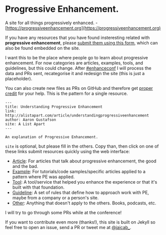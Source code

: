 # Progressive Enhancement.
A site for all things progressively enhanced. - [https://progressiveenhancement.org](https://progressiveenhancement.org)

If you have any resources that you have found insteresting related with **progressive enhancement**, please [submit them using this form](http://goo.gl/forms/X5fy7xpA0a), which can also be found embedded on the site.

I want this to be the place where people go to learn about progressive enhancement. For now categories are articles, examples, tools, and guidelines, but this could change. After [#enhanceconf](https://twitter.com/hashtag/EnhanceConf?src=hash&lang=es) I will process the data and PRs sent, recategorise it and redesign the site (this is just a placeholder).

You can also create new files as PRs on GitHub and therefore get [proper credit](https://github.com/jaicab/progressiveenhancement/graphs/contributors) for your help. This is the pattern for a single resource.

```
---
title: Understanding Progressive Enhancement
link: http://alistapart.com/article/understandingprogressiveenhancement
author: Aaron Gustafson
site: A List Apart
---

An explanation of Progressive Enhancement.
```

`site` is optional, but please fill in the others. Copy than, then click on one of these links submit resources quickly using the web interface:


- [Article](https://github.com/jaicab/progressiveenhancement/new/gh-pages/_resourcearticle): For articles that talk about progressive enhancement, the good and the bad.
- [Example](https://github.com/jaicab/progressiveenhancement/new/gh-pages/_resourceexample): For tutorials/code samples/specific articles applied to a pattern where PE was applied.
- [Tool](https://github.com/jaicab/progressiveenhancement/new/gh-pages/_resourcetool): A tool/service that helped you enhance the experience or that it's built with that foundation.
- [Guideline](https://github.com/jaicab/progressiveenhancement/new/gh-pages/_resourceguideline): A set of rules that define how to approach work with PE, maybe from a company or a person's site.
- [Other](https://github.com/jaicab/progressiveenhancement/new/gh-pages/_resourceother): Anything that doesn't apply to the others. Books, podcasts, etc. 

I will try to go through some PRs while at the conference!

If you want to contribute even more (thanks!), this site is built on Jekyll so feel free to open an issue, send a PR or tweet me at [@jaicab_](https://twitter.com/jaicab_).